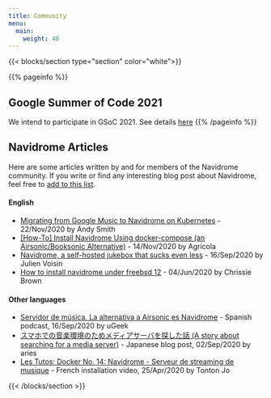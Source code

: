 ```yaml
---
title: Community
menu:
  main:
    weight: 40
---
```


{{< blocks/section type="section" color="white">}}

{{% pageinfo %}}
## Google Summer of Code 2021

We intend to participate in GSoC 2021. See details [here](/docs/gsoc)
{{% /pageinfo %}}
## Navidrome Articles
Here are some articles written by and for members of the Navidrome community. If you write or find any interesting blog post about Navidrome, feel free to [add to this list](https://github.com/navidrome/website/edit/master/content/en/community/_index.md).

<!-- Please add new entries in reverse chronological order -->
#### English

* [Migrating from Google Music to Navidrome on Kubernetes](https://andrewmichaelsmith.com/2020/11/migrating-from-google-music-to-navidrome-on-kubernetes/) - 22/Nov/2020 by Andy Smith
* [[How-To] Install Navidrome Using docker-compose (an Airsonic/Booksonic Alternative)](https://forum.openmediavault.org/index.php?thread/36635-how-to-install-navidrome-using-docker-compose-an-airsonic-booksonic-alternative/) - 14/Nov/2020 by Agricola
* [Navidrome, a self-hosted jukebox that sucks even less](https://dustri.org/b/navidrome-a-self-hosted-jukebox-that-sucks-even-less.html) - 16/Sep/2020 by Julien Voisin
* [How to install navidrome under freebsd 12](https://www.x-tra-designs.org/metallum/installing-navidrome-under-freebsd-12.html) - 04/Jun/2020 by Chrissie Brown

#### Other languages

* [Servidor de música. La alternativa a Airsonic es Navidrome](https://ugeek.github.io/post/2020-09-17-servidor-de-musica-la-alternativa-a-airsonic-es-navidrome-.html?utm_source=feedburner&utm_medium=feed&utm_campaign=Feed%3A+ugeek+%28uGeek%29&utm_content=FeedBurner) - Spanish podcast, 16/Sep/2020 by uGeek
* [スマホでの音楽環境のためメディアサーバを探した話 (A story about searching for a media server)](https://blog.asterism.xyz/posts/2020-09-02/) - Japanese blog post, 02/Sep/2020 by aries
* [Les Tutos: Docker No. 14: Navidrome - Serveur de streaming de musique](https://www.youtube.com/watch?v=FJ0pFRPdVjs) - French installation video, 25/Apr/2020 by Tonton Jo

{{< /blocks/section >}}